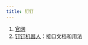 ```yaml
---
title: 钉钉
---
```


1. [官网](https://www.dingtalk.com/)
2. [钉钉机器人](https://open.dingtalk.com/document/robots/custom-robot-access#title-72m-8ag-pqw)：接口文档和用法
